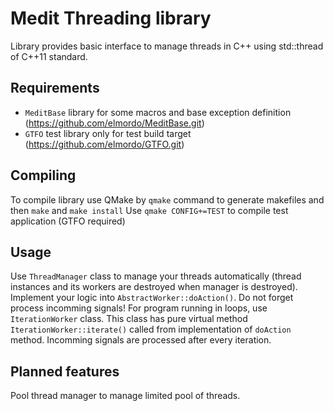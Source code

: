 Medit Threading library
=======================

Library provides basic interface to manage threads in C++ using std::thread of C++11 standard.

Requirements
------------

* `MeditBase` library for some macros and base exception definition (https://github.com/elmordo/MeditBase.git)
* `GTFO` test library only for test build target (https://github.com/elmordo/GTFO.git)

Compiling
---------

To compile library use QMake by `qmake` command to generate makefiles and then `make` and `make install`
Use `qmake CONFIG+=TEST` to compile test application (GTFO required)

Usage
-----

Use `ThreadManager` class to manage your threads automatically (thread instances and its workers are destroyed when manager is destroyed).
Implement your logic into `AbstractWorker::doAction()`. Do not forget process incomming signals!
For program running in loops, use `IterationWorker` class. This class has pure virtual method `IterationWorker::iterate()` called from implementation of `doAction` method. Incomming signals are processed after every iteration.

Planned features
----------------

Pool thread manager to manage limited pool of threads.
